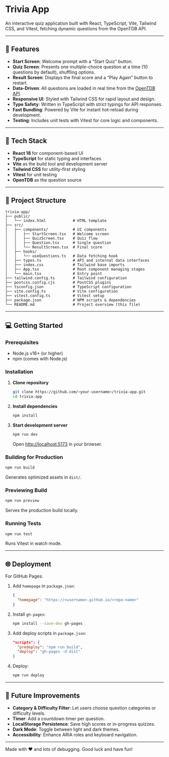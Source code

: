# Trivia App

An interactive quiz application built with React, TypeScript, Vite, Tailwind CSS, and Vitest, fetching dynamic questions from the OpenTDB API.

---

## 🚀 Features

* **Start Screen**: Welcome prompt with a “Start Quiz” button.
* **Quiz Screen**: Presents one multiple-choice question at a time (10 questions by default), shuffling options.
* **Result Screen**: Displays the final score and a “Play Again” button to restart.
* **Data-Driven**: All questions are loaded in real time from the [OpenTDB API](https://opentdb.com/).
* **Responsive UI**: Styled with Tailwind CSS for rapid layout and design.
* **Type Safety**: Written in TypeScript with strict typings for API responses.
* **Fast Bundling**: Powered by Vite for instant hot-reload during development.
* **Testing**: Includes unit tests with Vitest for core logic and components.

---

## 🔧 Tech Stack

* **React 18** for component-based UI
* **TypeScript** for static typing and interfaces
* **Vite** as the build tool and development server
* **Tailwind CSS** for utility-first styling
* **Vitest** for unit testing
* **OpenTDB** as the question source

---

## 📁 Project Structure

```
trivia-app/
├── public/
│   └── index.html            # HTML template
├── src/
│   ├── components/           # UI components
│   │   ├── StartScreen.tsx   # Welcome screen
│   │   ├── QuizScreen.tsx    # Quiz flow
│   │   ├── Question.tsx      # Single question
│   │   └── ResultScreen.tsx  # Final score
│   ├── hooks/
│   │   └── useQuestions.ts   # Data fetching hook
│   ├── types.ts              # API and internal data interfaces
│   ├── index.css             # Tailwind base imports
│   ├── App.tsx               # Root component managing stages
│   └── main.tsx              # Entry point
├── tailwind.config.ts        # Tailwind configuration
├── postcss.config.cjs        # PostCSS plugins
├── tsconfig.json             # TypeScript configuration
├── vite.config.ts            # Vite configuration
├── vitest.config.ts          # Vitest setup
├── package.json              # NPM scripts & dependencies
└── README.md                 # Project overview (this file)
```

---

## 💻 Getting Started

### Prerequisites

* Node.js v16+ (or higher)
* npm (comes with Node.js)

### Installation

1. **Clone repository**

   ```bash
   git clone https://github.com/<your-username>/trivia-app.git
   cd trivia-app
   ```

2. **Install dependencies**

   ```bash
   npm install
   ```

3. **Start development server**

   ```bash
   npm run dev
   ```

   Open [http://localhost:5173](http://localhost:5173) in your browser.

### Building for Production

```bash
npm run build
```

Generates optimized assets in `dist/`.

### Previewing Build

```bash
npm run preview
```

Serves the production build locally.

### Running Tests

```bash
npm run test
```

Runs Vitest in watch mode.

---

## 🌐 Deployment

For GitHub Pages:

1. Add `homepage` in `package.json`:

   ```json
   {
     "homepage": "https://<username>.github.io/<repo-name>"
   }
   ```
2. Install `gh-pages`:

   ```bash
   npm install --save-dev gh-pages
   ```
3. Add deploy scripts in `package.json`:

   ```json
   "scripts": {
     "predeploy": "npm run build",
     "deploy": "gh-pages -d dist"
   }
   ```
4. Deploy:

   ```bash
   npm run deploy
   ```

---

## 🔮 Future Improvements

* **Category & Difficulty Filter**: Let users choose question categories or difficulty levels.
* **Timer**: Add a countdown timer per question.
* **LocalStorage Persistence**: Save high scores or in-progress quizzes.
* **Dark Mode**: Toggle between light and dark themes.
* **Accessibility**: Enhance ARIA roles and keyboard navigation.

---

Made with ❤️ and lots of debugging. Good luck and have fun!
